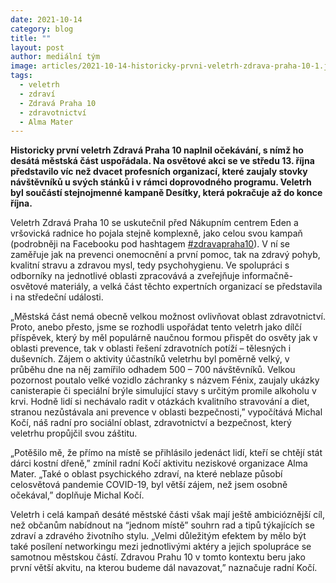 ```yaml
---
date: 2021-10-14
category: blog
title: ""
layout: post
author: mediální tým
image: articles/2021-10-14-historicky-prvni-veletrh-zdrava-praha-10-1.jpg
tags:
  - veletrh
  - zdraví
  - Zdravá Praha 10
  - zdravotnictví
  - Alma Mater
---
```


**Historicky první veletrh Zdravá Praha 10 naplnil očekávání, s nímž ho desátá městská část uspořádala. Na osvětové akci se ve středu 13. října představilo víc než dvacet profesních organizací, které zaujaly stovky návštěvníků u svých stánků i v rámci doprovodného programu. Veletrh byl součástí stejnojmenné kampaně Desítky, která pokračuje až do konce října.**

Veletrh Zdravá Praha 10 se uskutečnil před Nákupním centrem Eden a vršovická radnice ho pojala stejně komplexně, jako celou svou kampaň (podrobněji na Facebooku pod hashtagem  [#zdravapraha10](https://www.facebook.com/hashtag/zdravapraha10)). V ní se zaměřuje jak na prevenci onemocnění a první pomoc, tak na zdravý pohyb, kvalitní stravu a zdravou mysl, tedy psychohygienu. Ve spolupráci s odborníky na jednotlivé oblasti zpracovává a zveřejňuje informačně-osvětové materiály, a velká část těchto expertních organizací se představila i na středeční události.

„Městská část nemá obecně velkou možnost ovlivňovat oblast zdravotnictví. Proto, anebo přesto, jsme se rozhodli uspořádat tento veletrh jako dílčí příspěvek, který by měl populárně naučnou formou přispět do osvěty jak v oblasti prevence, tak v oblasti řešení zdravotních potíží – tělesných i duševních. Zájem o aktivity účastníků veletrhu byl poměrně velký, v průběhu dne na něj zamířilo odhadem 500 – 700 návštěvníků. Velkou pozornost poutalo velké vozidlo záchranky s názvem Fénix, zaujaly ukázky canisterapie či speciální brýle simulující stavy s určitým promile alkoholu v krvi. Hodně lidí si nechávalo radit v otázkách kvalitního stravování a diet, stranou nezůstávala ani prevence v oblasti bezpečnosti,” vypočítává Michal Kočí, náš radní pro sociální oblast, zdravotnictví a bezpečnost, který veletrhu propůjčil svou záštitu.

„Potěšilo mě, že přímo na místě se přihlásilo jedenáct lidí, kteří se chtějí stát dárci kostní dřeně,” zmínil radní Kočí aktivitu neziskové organizace Alma Mater. „Také o oblast psychického zdraví, na které neblaze působí celosvětová pandemie COVID-19, byl větší zájem, než jsem osobně očekával,” doplňuje Michal Kočí.

Veletrh i celá kampaň desáté městské části však mají ještě ambicióznější cíl, než občanům nabídnout na “jednom místě” souhrn rad a tipů týkajících se zdraví a zdravého životního stylu. „Velmi důležitým efektem by mělo být také posílení networkingu mezi jednotlivými aktéry a jejich spolupráce se samotnou městskou částí. Zdravou Prahu 10 v tomto kontextu beru jako první větší akvitu, na kterou budeme dál navazovat,” naznačuje radní Kočí.
